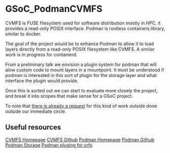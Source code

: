 # GSoC_PodmanCVMFS

CVMFS is FUSE filesystem used for software distribution mostly in HPC, it provides a read-only POSIX interface.
Podman is rootless containers library, similar to docker.

The goal of the project would be to enhance Podman to allow it to load layers directly from a read-only POSIX filesystem like CVMFS. A similar work is in progress for containerd.

From a preliminary talk we envision a plugin system for podman that will alow custom code to mount layers in a mountpoint.
It must be understood if podman is interested in this sort of plugin for the storage layer and what interface the plugin would provide.

Once this is sorted out we can start to evaluate more closely the project, and break it into scopes that make sense for a GSoC project.

To note that [there is already a request](https://github.com/containers/storage/issues/383) for this kind of work outside done outside our immediate circle.

## Useful resources

[CVMFS Homepage](http://cernvm.cern.ch/portal/filesystem)
[CVMFS Github](https://github.com/cvmfs/cvmfs)
[Podman Homepage](https://podman.io/)
[Podman Github](https://github.com/containers/libpod)
[Podman Storage](https://github.com/containers/storage)
[Podman pluging for crfs](https://github.com/giuseppe/crfs-plugin)
